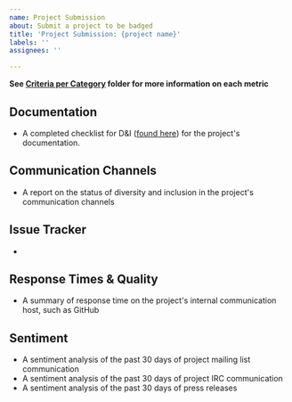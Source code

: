 ```yaml
---
name: Project Submission
about: Submit a project to be badged
title: 'Project Submission: {project name}'
labels: ''
assignees: ''

---
```


**See [Criteria per Category](https://github.com/Nebrethar/Docs-Diversity-Inclusion-Badging/tree/master/Project/Criteria-Per-Category) folder for more information on each metric**

## Documentation

  - A completed checklist for D&I ([found here](https://github.com/Nebrethar/Docs-Diversity-Inclusion-Badging/blob/master/Project/Criteria-Per-Category/Documentation.md)) for the project's documentation.

## Communication Channels

  - A report on the status of diversity and inclusion in the project's communication channels

## Issue Tracker

  - 
  
## Response Times & Quality

  - A summary of response time on the project's internal communication host, such as GitHub

## Sentiment

  - A sentiment analysis of the past 30 days of project mailing list communication
  - A sentiment analysis of the past 30 days of project IRC communication
  - A sentiment analysis of the past 30 days of press releases

